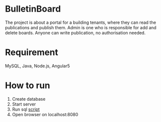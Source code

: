 # BulletinBoard
The project is about a portal for a building tenants, where they can read the publications and publish them. Admin is one who is responsible for add and delete boards. Anyone can write publication, no authorisation needed.

# Requirement
MySQL, Java, Node.js, Angular5 

# How to run
1. Create database
2. Start server
3. Run sql [script](https://github.com/npilipovic86/BulletinBoard/blob/master/Server/sql/db-init.sql)
4. Open browser on localhost:8080

